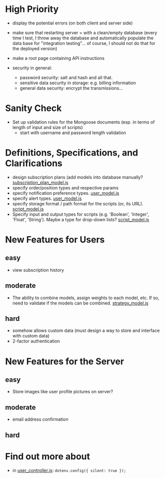 # High Priority

* display the potential errors (on both client and server side)

* make sure that restarting server = with a clean/empty database (every time I test, I throw away the database and automatically populate the data base for "integration testing"... of course, I should not do that for the deployed version)

* make a root page containing API instructions

* security in general:
  * password security: salt and hash and all that.
  * sensitive data security in storage: e.g. billing information
  * general data security: encrypt the transmissions...

# Sanity Check

* Set up validation rules for the Mongoose documents (esp. in terms of length of input and size of scripts)
  * start with username and password length validation


# Definitions, Specifications, and Clarifications

* design subscription plans (add models into database manually? [subscription_plan_model.js](.\src\models\subscription_plan_model.js)
* specify order/position types and respective params
* specify notification preference types. [user_model.js](.\src\models\user_model.js)
* specify alert types. [user_model.js](.\src\models\user_model.js)
* specify storage format / path format for the scripts (or, its URL). [script_model.js](.\src\models\script_model.js)
* Specify input and output types for scripts (e.g. 'Boolean', 'Integer', 'Float', 'String'). Maybe a type for drop-down lists? [script_model.js](.\src\models\script_model.js)


# New Features for Users

## easy
* view subscription history

## moderate
* The ability to combine models, assign weights to each model, etc. If so, need to validate if the models can be combined. [strategy_model.js](.\src\models\strategy_model.js)

## hard
* somehow allows custom data (must design a way to store and interface with custom data)
* 2-factor authentication


# New Features for the Server

## easy
* Store images like user profile pictures on server?

## moderate
* email address confirmation

## hard


# Find out more about

* in [user_controller.js](.\src\controllers\user_controller.js): `dotenv.config({ silent: true });`
